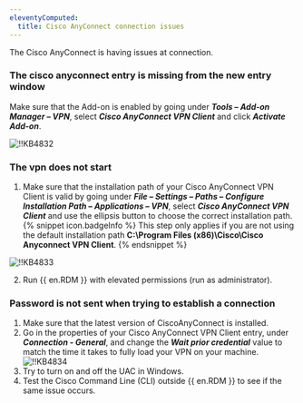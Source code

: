 ```yaml
---
eleventyComputed:
  title: Cisco AnyConnect connection issues
---
```

The Cisco AnyConnect is having issues at connection.
### The cisco anyconnect entry is missing from the new entry window
Make sure that the Add-on is enabled by going under ***Tools – Add-on Manager – VPN***, select ***Cisco AnyConnect VPN Client*** and click ***Activate Add-on***.

![!!KB4832](https://cdnweb.devolutions.net/docs/docs_en_kb_KB4832.png)

### The vpn does not start
1. Make sure that the installation path of your Cisco AnyConnect VPN Client is valid by going under ***File – Settings – Paths – Configure Installation Path – Applications – VPN***, select ***Cisco AnyConnect VPN Client*** and use the ellipsis button to choose the correct installation path.
{% snippet icon.badgeInfo %}
This step only applies if you are not using the default installation path **C:\Program Files (x86)\Cisco\Cisco Anyconnect VPN Client**.
{% endsnippet %}

![!!KB4833](https://cdnweb.devolutions.net/docs/docs_en_kb_KB4833.png)

2. Run {{ en.RDM }} with elevated permissions (run as administrator).

### Password is not sent when trying to establish a connection
1. Make sure that the latest version of CiscoAnyConnect is installed.
1. Go in the properties of your Cisco AnyConnect VPN Client entry, under ***Connection - General***, and change the ***Wait prior credential*** value to match the time it takes to fully load your VPN on your machine.
![!!KB4834](https://cdnweb.devolutions.net/docs/docs_en_kb_KB4834.png)
1. Try to turn on and off the UAC in Windows.
1. Test the Cisco Command Line (CLI) outside {{ en.RDM }} to see if the same issue occurs.
